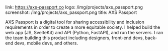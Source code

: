 link: https://axs-passport.co
logo: /img/projects/axs_passport.png
screenshot: /img/projects/axs_passport.png
title: AXS Passport

AXS Passport is a digital tool for sharing accessibility and inclusion
requirements in order to create a more equitable society. I helped build the web
app (JS, SvelteKit) and API (Python, FastAPI), and run the servers. I ran the
team building this product including designers, front-end devs, back-end devs,
mobile devs, and others.
